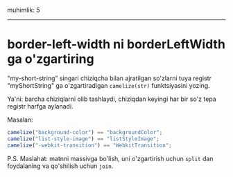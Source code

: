 muhimlik: 5

---

# border-left-width ni borderLeftWidth ga o'zgartiring

"my-short-string" singari chiziqcha bilan ajratilgan so'zlarni tuya registr "myShortString" ga o'zgartiradigan `camelize(str)` funktsiyasini yozing.

Ya'ni: barcha chiziqlarni olib tashlaydi, chiziqdan keyingi har bir so'z tepa registr harfga aylanadi.

Masalan:

```js
camelize("background-color") == "backgroundColor";
camelize("list-style-image") == "listStyleImage";
camelize("-webkit-transition") == "WebkitTransition";
```

P.S. Maslahat: matnni massivga bo'lish, uni o'zgartirish uchun `split` dan foydalaning va qo'shilish uchun `join`.
